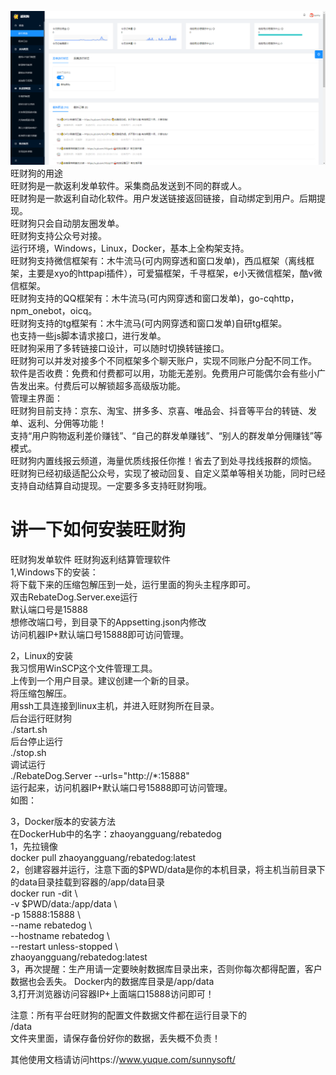 ![Image text](image.png)
旺财狗的用途  
旺财狗是一款返利发单软件。采集商品发送到不同的群或人。  
旺财狗是一款返利自动化软件。用户发送链接返回链接，自动绑定到用户。后期提现。  
旺财狗只会自动朋友圈发单。  
旺财狗支持公众号对接。  
运行环境，Windows，Linux，Docker，基本上全构架支持。  
旺财狗支持微信框架有：木牛流马(可内网穿透和窗口发单)，西瓜框架（离线框架，主要是xyo的httpapi插件），可爱猫框架，千寻框架，e小天微信框架，酷v微信框架。  
旺财狗支持的QQ框架有：木牛流马(可内网穿透和窗口发单)，go-cqhttp，npm_onebot，oicq。  
旺财狗支持的tg框架有：木牛流马(可内网穿透和窗口发单)自研tg框架。  
也支持一些js脚本请求接口，进行发单。  
旺财狗采用了多转链接口设计，可以随时切换转链接口。  
旺财狗可以并发对接多个不同框架多个聊天账户，实现不同账户分配不同工作。  
软件是否收费：免费和付费都可以用，功能无差别。免费用户可能偶尔会有些小广告发出来。付费后可以解锁超多高级版功能。  
管理主界面：  
旺财狗目前支持：京东、淘宝、拼多多、京喜、唯品会、抖音等平台的转链、发单、返利、分佣等功能！  
支持“用户购物返利差价赚钱”、“自己的群发单赚钱”、“别人的群发单分佣赚钱”等模式。  
旺财狗内置线报云频道，海量优质线报任你推！省去了到处寻找线报群的烦恼。  
旺财狗已经初级适配公众号，实现了被动回复、自定义菜单等相关功能，同时已经支持自动结算自动提现。一定要多多支持旺财狗哦。


# 讲一下如何安装旺财狗  
旺财狗发单软件 旺财狗返利结算管理软件  
1,Windows下的安装：  
将下载下来的压缩包解压到一处，运行里面的狗头主程序即可。  
双击RebateDog.Server.exe运行  
默认端口号是15888  
想修改端口号，到目录下的Appsetting.json内修改  
访问机器IP+默认端口号15888即可访问管理。  


2，Linux的安装  
我习惯用WinSCP这个文件管理工具。  
上传到一个用户目录。建议创建一个新的目录。  
将压缩包解压。  
用ssh工具连接到linux主机，并进入旺财狗所在目录。  
后台运行旺财狗  
./start.sh  
后台停止运行  
./stop.sh  
调试运行  
./RebateDog.Server --urls="http://*:15888"  
运行起来，访问机器IP+默认端口号15888即可访问管理。  
如图：  


3，Docker版本的安装方法  
在DockerHub中的名字：zhaoyangguang/rebatedog  
1，先拉镜像  
docker pull zhaoyangguang/rebatedog:latest  
2，创建容器并运行，注意下面的$PWD/data是你的本机目录，将主机当前目录下的data目录挂载到容器的/app/data目录  
docker run -dit \  
  -v $PWD/data:/app/data  \  
  -p 15888:15888 \  
  --name rebatedog \  
  --hostname rebatedog \  
  --restart unless-stopped \  
  zhaoyangguang/rebatedog:latest  
3，再次提醒：生产用请一定要映射数据库目录出来，否则你每次都得配置，客户数据也会丢失。 Docker内的数据库目录是/app/data  
3,打开浏览器访问容器IP+上面端口15888访问即可！  

注意：所有平台旺财狗的配置文件数据文件都在运行目录下的  
/data  
文件夹里面，请保存备份好你的数据，丢失概不负责！  

其他使用文档请访问https://www.yuque.com/sunnysoft/  
